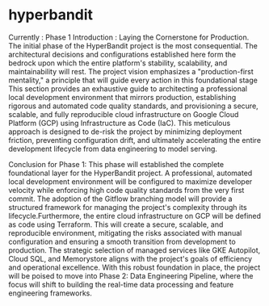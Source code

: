 # hyperbandit
Currently : Phase 1 
Introduction : Laying the Cornerstone for Production. The initial phase of the HyperBandit project is the most consequential. The architectural decisions and configurations established here form the bedrock upon which the entire platform's stability, scalability, and maintainability will rest. The project vision emphasizes a "production-first mentality," a principle that will guide every action in this foundational stage
This section provides an exhaustive guide to architecting a professional local development environment that mirrors production, establishing rigorous and automated code quality standards, and provisioning a secure, scalable, and fully reproducible cloud infrastructure on Google Cloud Platform (GCP) using Infrastructure as Code (IaC). This meticulous approach is designed to de-risk the project by minimizing deployment friction, preventing configuration drift, and ultimately accelerating the entire development lifecycle from data engineering to model serving.


Conclusion for Phase 1: This phase will established the complete foundational layer for the HyperBandit project. A professional, automated local development environment will be configured to maximize developer velocity while enforcing high code quality standards from the very first commit. The adoption of the Gitflow branching model will provide a structured framework for managing the project's complexity through its lifecycle.Furthermore, the entire cloud infrastructure on GCP will be defined as code using Terraform. This will create a secure, scalable, and reproducible environment, mitigating the risks associated with manual configuration and ensuring a smooth transition from development to production. The strategic selection of managed services like GKE Autopilot, Cloud SQL, and Memorystore aligns with the project's goals of efficiency and operational excellence. With this robust foundation in place, the project will be poised to move into Phase 2: Data Engineering Pipeline, where the focus will shift to building the real-time data processing and feature engineering frameworks.
